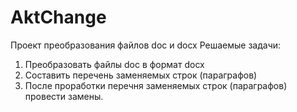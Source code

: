 # AktChange
Проект преобразования файлов doc и docx
Решаемые задачи:
1. Преобразовать файлы doc  в формат docx
2. Составить перечень заменяемых строк (параграфов)
3. После проработки перечня заменяемых строк (параграфов) провести замены.
